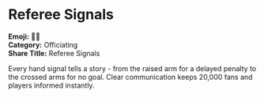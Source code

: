 # Referee Signals

**Emoji:** 👨‍⚖️  
**Category:** Officiating  
**Share Title:** Referee Signals

Every hand signal tells a story - from the raised arm for a delayed penalty to the crossed arms for no goal. Clear communication keeps 20,000 fans and players informed instantly.
